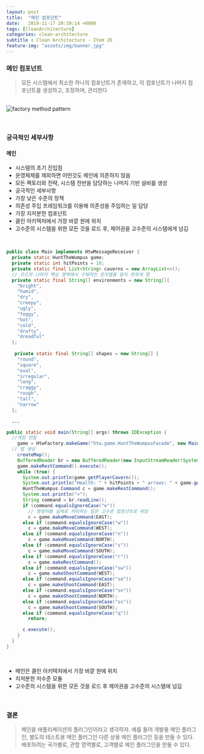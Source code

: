 ```yaml
---
layout: post
title:  "메인 컴포넌트"
date:   2019-11-17 20:39:14 +0900
tags: [CleanArchitecture]
categories: clean-architecture
subtitle : Clean Architecture - Item 26
feature-img: "assets/img/banner.jpg"
---
```


### 메인 컴포넌트

> 모든 시스템에서 최소한 하나의 컴포넌트가 존재하고, 이 컴포넌트가 나머지 컴포넌트를 생성하고, 조정하며, 관리한다

<br>![factory method pattern](/assets/images/post/191117/(6).gif)

<br>

<!-- more -->

### 궁극적인 세부사항

#### 메인

- 시스템의 초기 진입점
- 운영체제를 제외하면 어떤것도 메인에 의존하지 않음
- 모든 팩토리와 전략, 시스템 전반을 담당하는 나머지 기반 설비를 생성
- 궁극적인 세부사항
- 가장 낮은 수준의 정책
- 의존성 주입 프레임워크를 이용해 의존성을 주입하는 일 담당
- 가장 지저분한 컴포넌트
- 클린 아키텍처에서 가장 바깥 원에 위치
- 고수준의 시스템을 위한 모든 것을 로드 후, 제어권을 고수준의 시스템에게 넘김

<br>

``` java
public class Main implements HtwMessageReceiver {
  private static HuntTheWumpus game;
  private static int hitPoints = 10;
  private static final List<String> caverns = new ArrayList<>();
  // 코드의 나머지 핵심 영역에서 구체적인 문자열을 알지 못하게 함
  private static final String[] environments = new String[]{
    "bright",
    "humid",
    "dry",
    "creepy",
    "ugly",
    "foggy",
    "hot",
    "cold",
    "drafty",
    "dreadful"
  };
  
   private static final String[] shapes = new String[] {
    "round",
    "square",
    "oval",
    "irregular",
    "long",
    "craggy",
    "rough",
    "tall",
    "narrow"
  };

  ...

public static void main(String[] args) throws IOException {
  //게임 만듬
    game = HtwFactory.makeGame("htw.game.HuntTheWumpusFacade", new Main());
  // 맵 생성
    createMap();
    BufferedReader br = new BufferedReader(new InputStreamReader(System.in));
    game.makeRestCommand().execute();
    while (true) {
      System.out.println(game.getPlayerCavern());
      System.out.println("Health: " + hitPoints + " arrows: " + game.getQuiver());
      HuntTheWumpus.Command c = game.makeRestCommand();
      System.out.println(">");
      String command = br.readLine();
      if (command.equalsIgnoreCase("e"))
        // 명령어를 실제로 처리하는 일은 고수준 컴포넌트로 위임
        c = game.makeMoveCommand(EAST);
      else if (command.equalsIgnoreCase("w"))
        c = game.makeMoveCommand(WEST);
      else if (command.equalsIgnoreCase("n"))
        c = game.makeMoveCommand(NORTH);
      else if (command.equalsIgnoreCase("s"))
        c = game.makeMoveCommand(SOUTH);
      else if (command.equalsIgnoreCase("r"))
        c = game.makeRestCommand();
      else if (command.equalsIgnoreCase("sw"))
        c = game.makeShootCommand(WEST);
      else if (command.equalsIgnoreCase("se"))
        c = game.makeShootCommand(EAST);
      else if (command.equalsIgnoreCase("sn"))
        c = game.makeShootCommand(NORTH);
      else if (command.equalsIgnoreCase("ss"))
        c = game.makeShootCommand(SOUTH);
      else if (command.equalsIgnoreCase("q"))
        return;

      c.execute();
    }
  }
}
```

<br>

- 메인은 클린 아키텍처에서 가장 바깥 원에 위치
- 지저분한 저수준 모듈
- 고수준의 시스템을 위한 모든 것을 로드 후 제어권을 고수준의 시스템에 넘김

<br>

### 결론

> 메인을 애플리케이션의 플러그인이라고 생각하자. 예를 들어 개발용 메인 플러그인, 별도의 테스트용 메인 플러그인 다른 상용 메인 플러그인 등을 만들 수 있다. 배포하려는 국가별로, 관할 영역별로, 고객별로 메인 플러그인을 만들 수 있다. 